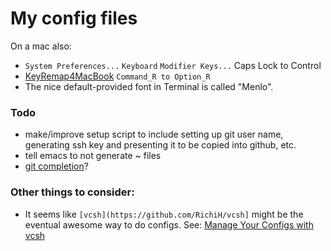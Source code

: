 # My config files

On a mac also:
 * `System Preferences...` `Keyboard` `Modifier Keys...` Caps Lock to Control
 * [KeyRemap4MacBook](https://pqrs.org/macosx/keyremap4macbook/) `Command_R to Option_R`
 * The nice default-provided font in Terminal is called "Menlo".

### Todo

 * make/improve setup script to include setting up git user name, generating ssh key and presenting it to be copied into github, etc.
 * tell emacs to not generate ~ files
 * [git completion](https://github.com/git/git/blob/master/contrib/completion/git-completion.bash)?

### Other things to consider:

 * It seems like `[vcsh](https://github.com/RichiH/vcsh]` might be the
   eventual awesome way to do configs. See: [Manage Your Configs with
   vcsh](http://www.linuxjournal.com/content/manage-your-configs-vcsh)
